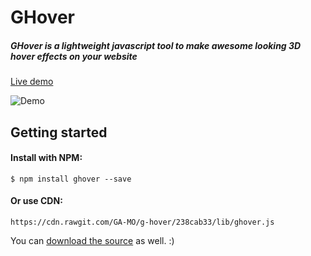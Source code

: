 # GHover
##### GHover is a lightweight javascript tool to make awesome looking 3D hover effects on your website
[Live demo](https://ga-mo.github.io/g-hover/demo/)

![Demo](http://i.makeagif.com/media/2-22-2017/M-gcQ4.gif)

## Getting started

#### Install with NPM:
```
$ npm install ghover --save
```

#### Or use CDN:
```
https://cdn.rawgit.com/GA-MO/g-hover/238cab33/lib/ghover.js
```

You can [download the source](https://github.com/GA-MO/g-hover/tree/master/lib) as well. :)

